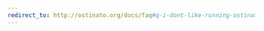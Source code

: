 ```yaml
---
redirect_to: http://ostinato.org/docs/faq#q-i-dont-like-running-ostinatodrone-as-root-is-there-an-alternative
---
```

